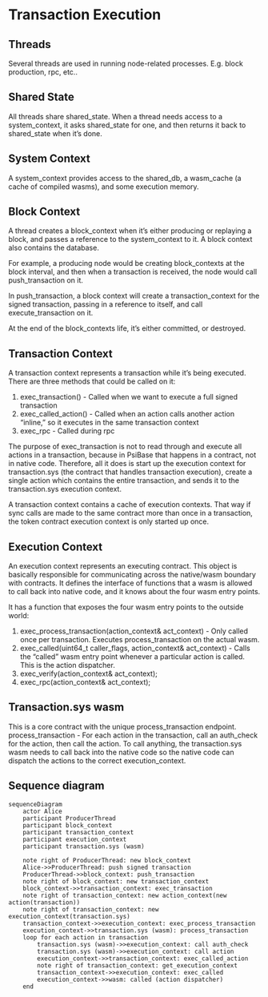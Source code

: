 # Transaction Execution

## Threads

Several threads are used in running node-related processes. E.g. block production, rpc, etc..

## Shared State

All threads share shared_state. When a thread needs access to a system_context, it asks shared_state for one, and then returns it back to shared_state when it’s done.

## System Context

A system_context provides access to the shared_db, a wasm_cache (a cache of compiled wasms), and some execution memory.

## Block Context

A thread creates a block_context when it’s either producing or replaying a block, and passes a reference to the system_context to it. A block context also contains the database.

For example, a producing node would be creating block_contexts at the block interval, and then when a transaction is received, the node would call push_transaction on it.

In push_transaction, a block context will create a transaction_context for the signed transaction, passing in a reference to itself, and call execute_transaction on it.

At the end of the block_contexts life, it’s either committed, or destroyed.

## Transaction Context

A transaction context represents a transaction while it’s being executed. There are three methods that could be called on it:
1. exec_transaction() - Called when we want to execute a full signed transaction
2. exec_called_action() - Called when an action calls another action “inline,” so it executes in the same transaction context
3. exec_rpc - Called during rpc

The purpose of exec_transaction is not to read through and execute all actions in a transaction, because in PsiBase that happens in a contract, not in native code. Therefore, all it does is start up the execution context for transaction.sys (the contract that handles transaction execution), create a single action which contains the entire transaction, and sends it to the transaction.sys execution context.

A transaction context contains a cache of execution contexts. That way if sync calls are made to the same contract more than once in a transaction, the token contract execution context is only started up once.

## Execution Context

An execution context represents an executing contract. This object is basically responsible for communicating across the native/wasm boundary with contracts. It defines the interface of functions that a wasm is allowed to call back into native code, and it knows about the four wasm entry points. 

It has a function that exposes the four wasm entry points to the outside world:
1. exec_process_transaction(action_context& act_context) - Only called once per transaction. Executes process_transaction on the actual wasm.
2. exec_called(uint64_t caller_flags, action_context& act_context) - Calls the “called” wasm entry point whenever a particular action is called. This is the action dispatcher.
3. exec_verify(action_context& act_context);
4. exec_rpc(action_context& act_context);

## Transaction.sys wasm

This is a core contract with the unique process_transaction endpoint.
process_transaction - For each action in the transaction, call an auth_check for the action, then call the action. To call anything, the transaction.sys wasm needs to call back into the native code so the native code can dispatch the actions to the correct execution_context.

## Sequence diagram

```mermaid
sequenceDiagram
    actor Alice
    participant ProducerThread
    participant block_context
    participant transaction_context
    participant execution_context
    participant transaction.sys (wasm)

    note right of ProducerThread: new block_context
    Alice->>ProducerThread: push signed transaction
    ProducerThread->>block_context: push_transaction
    note right of block_context: new transaction_context
    block_context->>transaction_context: exec_transaction
    note right of transaction_context: new action_context(new action(transaction))
    note right of transaction_context: new execution_context(transaction.sys)
    transaction_context->>execution_context: exec_process_transaction
    execution_context->>transaction.sys (wasm): process_transaction
    loop for each action in transaction
        transaction.sys (wasm)->>execution_context: call auth_check
        transaction.sys (wasm)->>execution_context: call action
        execution_context->>transaction_context: exec_called_action
        note right of transaction_context: get_execution_context
        transaction_context->>execution_context: exec_called 
        execution_context->>wasm: called (action dispatcher)
    end
```